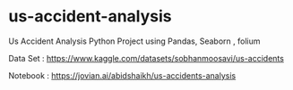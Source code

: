 # us-accident-analysis

Us Accident Analysis Python Project using Pandas, Seaborn , folium

Data Set : https://www.kaggle.com/datasets/sobhanmoosavi/us-accidents

Notebook : https://jovian.ai/abidshaikh/us-accidents-analysis
